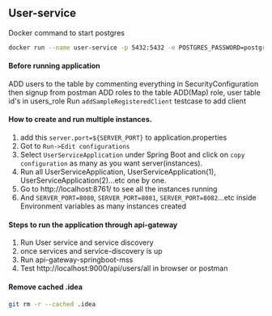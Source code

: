 ## User-service

Docker command to start postgres
```bash
docker run --name user-service -p 5432:5432 -e POSTGRES_PASSWORD=postgres -d postgres
```


#### Before running application
ADD users to the table by commenting everything in SecurityConfiguration then signup from postman
ADD roles to the table
ADD(Map) role, user table id's in users_role
Run `addSampleRegisteredClient` testcase to add client




#### How to create and run multiple instances.
1. add this `server.port=${SERVER_PORT}` to application.properties
2. Got to `Run->Edit configurations`
3. Select `UserServiceApplication` under Spring Boot and click on `copy configuration` as many as you want server(instances).
4. Run all UserServiceApplication, UserServiceApplication(1), UserServiceApplication(2)...etc one by one.
5. Go to http://localhost:8761/ to see all the instances running
6. And `SERVER_PORT=8080`, `SERVER_PORT=8081`, `SERVER_PORT=8082`...etc inside Environment variables as many instances created


#### Steps to run the application through api-gateway
1. Run User service and service discovery
2. once services and service-discovery is up
3. Run api-gateway-springboot-mss
4. Test http://localhost:9000/api/users/all in browser or postman


#### Remove cached .idea
```bash
git rm -r --cached .idea
```